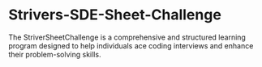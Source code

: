 # Strivers-SDE-Sheet-Challenge
The StriverSheetChallenge is a comprehensive and structured learning program designed to help individuals ace coding interviews and enhance their problem-solving skills.
